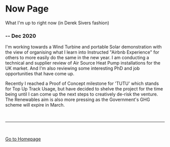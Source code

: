 
# Now Page

What I'm up to right now (in Derek Sivers fashion)

### -- Dec 2020

I'm working towards a Wind Turbine and portable Solar demonstration with the view of organising what I learn into Instructed "Airbnb Experience" for others to more easily do the same in the new year. I am conducting a technical and supplier review of Air Source Heat Pump installations for the UK market. And I'm also reviewing some interesting PhD and job opportunities that have come up. 

Recently I reached a Proof of Concept milestone for 'TUTU' which stands for Top Up Track Usage, but have decided to shelve the project for the time being until I can come up the next steps to creatively de-risk the venture. The Renewables aim is also more pressing as the Government's GHG scheme will expire in March.

<br/>

***

<br/>

[Go to Homepage](https://nikipedia.xyz/)
